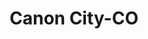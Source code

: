 ---
title: Canon City-CO
slug: canon-city-co
f_state:
- cms/state/colorado.md
f_locations:
- cms/payday-loan/aaa-check-service-incorporated-723.md
- cms/payday-loan/aaa-check-services-728.md
- cms/payday-loan/aaaa-advance-cash-754.md
- cms/payday-loan/advance-america-2680.md
- cms/payday-loan/advanced-pay-day-3528.md
- cms/payday-loan/allied-cash-advance-4005.md
- cms/payday-loan/cash-in-a-flash-7622.md
- cms/payday-loan/check-into-cash-12745.md
- cms/payday-loan/check-into-cash-12757.md
- cms/payday-loan/expres-check-advance-16882.md
updated-on: '2024-05-30T13:41:28.615Z'
created-on: '2024-05-30T13:41:28.615Z'
published-on: '2024-05-30T13:54:32.469Z'
f_city: Canon City
layout: '[city].html'
tags: city
---